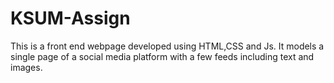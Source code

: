 # KSUM-Assign

This is a front end webpage developed using HTML,CSS and Js. It models a single page of a social media platform with a few feeds including text and images.
